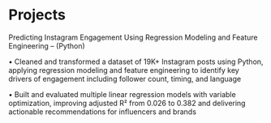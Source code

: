 # Projects
Predicting Instagram Engagement Using Regression Modeling and Feature Engineering – (Python)

• Cleaned and transformed a dataset of 19K+ Instagram posts using Python, applying regression modeling and feature engineering to identify key drivers of engagement including follower count, timing, and language

• Built and evaluated multiple linear regression models with variable optimization, improving adjusted R² from 0.026 to 0.382 and delivering actionable recommendations for influencers and brands 

